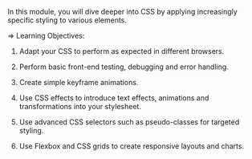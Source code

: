 In this module, you will dive deeper into CSS by applying increasingly specific styling to various elements.

=> Learning Objectives:

1) Adapt your CSS to perform as expected in different browsers.

2) Perform basic front-end testing, debugging and error handling.

3) Create simple keyframe animations.

4) Use CSS effects to introduce text effects, animations and transformations into your stylesheet.

5) Use advanced CSS selectors such as pseudo-classes for targeted styling.

6) Use Flexbox and CSS grids to create responsive layouts and charts.
